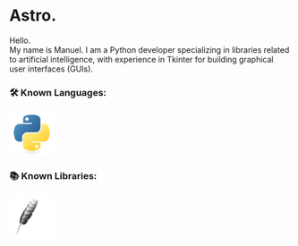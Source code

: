 # Astro.

Hello.  
My name is Manuel. I am a Python developer specializing in libraries related to artificial intelligence, with experience in Tkinter for building graphical user interfaces (GUIs).

### 🛠️ Known Languages:
<img src="https://raw.githubusercontent.com/devicons/devicon/master/icons/python/python-original.svg" alt="Python" width="80" height="80"/>

### 📚 Known Libraries:
<img src="https://github.com/Astro247/Astro247/blob/main/tkinter_image.png?raw=true" width="80" height="80"/>
